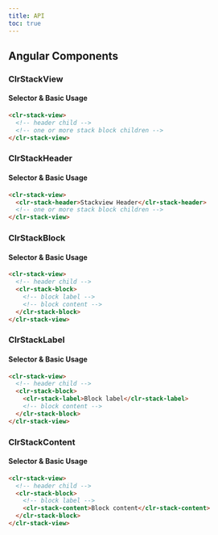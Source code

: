 ```yaml
---
title: API
toc: true
---
```


## Angular Components

### ClrStackView

#### Selector & Basic Usage

<doc-code>

```html
<clr-stack-view>
  <!-- header child -->
  <!-- one or more stack block children -->
</clr-stack-view>
```

</doc-code>

### ClrStackHeader

#### Selector & Basic Usage

<doc-code>

```html
<clr-stack-view>
  <clr-stack-header>Stackview Header</clr-stack-header>
  <!-- one or more stack block children -->
</clr-stack-view>
```

</doc-code>

### ClrStackBlock

#### Selector & Basic Usage

<doc-code>

```html
<clr-stack-view>
  <!-- header child -->
  <clr-stack-block>
    <!-- block label -->
    <!-- block content -->
  </clr-stack-block>
</clr-stack-view>
```

</doc-code>

### ClrStackLabel

#### Selector & Basic Usage

<doc-code>

```html
<clr-stack-view>
  <!-- header child -->
  <clr-stack-block>
    <clr-stack-label>Block label</clr-stack-label>
    <!-- block content -->
  </clr-stack-block>
</clr-stack-view>
```

</doc-code>

### ClrStackContent

#### Selector & Basic Usage

<doc-code>

```html
<clr-stack-view>
  <!-- header child -->
  <clr-stack-block>
    <!-- block label -->
    <clr-stack-content>Block content</clr-stack-content>
  </clr-stack-block>
</clr-stack-view>
```

</doc-code>
